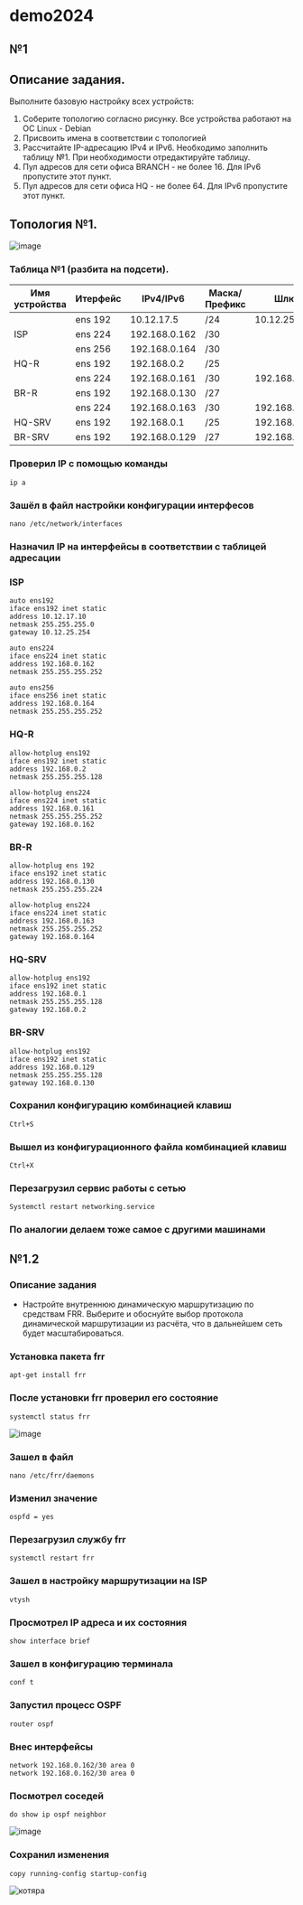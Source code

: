 # demo2024

## №1

## Описание задания.
Выполните базовую настройку всех устройств:

1) Соберите топологию согласно рисунку. Все устройства работают на OC Linux - Debian
2) Присвоить имена в соответствии с топологией
3) Рассчитайте IP-адресацию IPv4 и IPv6. Необходимо заполнить таблицу №1. При необходимости отредактируйте таблицу.
4) Пул адресов для сети офиса BRANCH - не более 16. Для IPv6 пропустите этот пункт.
5) Пул адресов для сети офиса HQ - не более 64. Для IPv6 пропустите этот пункт.
  
## Топология №1.

![image](https://github.com/ignatevsanechka/demo2024/assets/149755492/f2e3ea82-d5ef-40a7-9fc4-aa9a5abb8841)

### Таблица №1 (разбита на подсети).

| Имя устройства | Итерфейс |  IPv4/IPv6   | Маска/Префикс |       Шлюз       |
| -------------- | -------- | ------------ | ------------- |    ----------    |
|                | ens 192  | 10.12.17.5  | /24           | 10.12.25.254     |
| ISP            | ens 224  | 192.168.0.162| /30           |                  |
|                | ens 256  | 192.168.0.164| /30           |                  |
| HQ-R           | ens 192  | 192.168.0.2  | /25           |                  |
|                | ens 224  | 192.168.0.161| /30           | 192.168.0.162    |
| BR-R           | ens 192  | 192.168.0.130| /27           |                  |
|                | ens 224  | 192.168.0.163| /30           | 192.168.0.164    |
| HQ-SRV         | ens 192  | 192.168.0.1  | /25           | 192.168.0.2      |
| BR-SRV         | ens 192  | 192.168.0.129| /27           | 192.168.0.130    |
### Проверил IP с помощью команды 
```
ip a
```
### Зашёл в файл настройки конфигурации интерфесов
```
nano /etc/network/interfaces
```
### Назначил IP на интерфейсы в соответствии с таблицей адресации
### ISP
```
auto ens192
iface ens192 inet static
address 10.12.17.10
netmask 255.255.255.0
gateway 10.12.25.254

auto ens224
iface ens224 inet static
address 192.168.0.162
netmask 255.255.255.252

auto ens256 
iface ens256 inet static
address 192.168.0.164
netmask 255.255.255.252
```
### HQ-R
```
allow-hotplug ens192
iface ens192 inet static
address 192.168.0.2
netmask 255.255.255.128

allow-hotplug ens224
iface ens224 inet static
address 192.168.0.161
netmask 255.255.255.252
gateway 192.168.0.162
```
### BR-R
```
allow-hotplug ens 192
iface ens192 inet static
address 192.168.0.130
netmask 255.255.255.224

allow-hotplug ens224
iface ens224 inet static
address 192.168.0.163
netmask 255.255.255.252
gateway 192.168.0.164
```
### HQ-SRV
```
allow-hotplug ens192
iface ens192 inet static
address 192.168.0.1
netmask 255.255.255.128
gateway 192.168.0.2
```
### BR-SRV
```
allow-hotplug ens192
iface ens192 inet static
address 192.168.0.129
netmask 255.255.255.128
gateway 192.168.0.130
```
### Сохранил конфигурацию комбинацией клавиш
```
Ctrl+S
```
### Вышел из конфигурационного файла комбинацией клавиш
```
Ctrl+X
```
### Перезагрузил сервис работы с сетью
```
Systemctl restart networking.service
```
### По аналогии делаем тоже самое с другими машинами
## №1.2
### Описание задания
- Настройте внутреннюю динамическую маршрутизацию по средствам FRR. Выберите и обоснуйте выбор протокола динамической маршрутизации из расчёта, что в дальнейшем сеть будет масштабироваться.
### Установка пакета frr
```
apt-get install frr
```
### После установки frr проверил его состояние
```
systemctl status frr
```
![image](https://github.com/ignatevsanechka/demo2024/assets/149755492/cc0335e0-cf5f-4e4e-8666-f5b6c21dd823)
### Зашел в файл
```
nano /etc/frr/daemons
```
### Изменил значение
```
ospfd = yes
```
### Перезагрузил службу frr
```
systemctl restart frr
```
### Зашел в настройку маршрутизации на ISP
```
vtysh
```
### Просмотрел IP адреса и их состояния
```
show interface brief
```
### Зашел в конфигурацию терминала
```
conf t
```
### Запустил процесс OSPF
```
router ospf
```
### Внес интерфейсы
```
network 192.168.0.162/30 area 0
network 192.168.0.162/30 area 0
```
### Посмотрел соседей
```
do show ip ospf neighbor
```
![image](https://github.com/ignatevsanechka/demo2024/assets/149755492/774e715f-71c0-4d42-860c-bce7fdd875a4)

### Сохранил изменения
```
copy running-config startup-config
```
![котяра](https://i0.wp.com/dianaurban.com/wp-content/uploads/2017/07/01-cat-stretching-feet.gif?resize=500%2C399&ssl=1)
